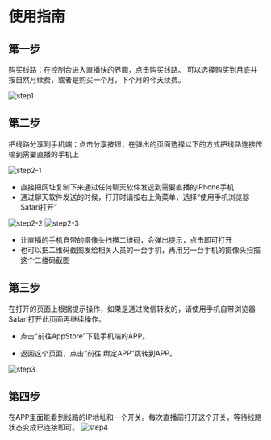 # 使用指南

## 第一步

购买线路：在控制台进入直播快的界面，点击购买线路。
可以选择购买到月底并按自然月续费，或者是购买一个月，下个月的今天续费。

![step1](/images/step1-1.png)

## 第二步

把线路分享到手机端：点击分享按钮，在弹出的页面选择以下的方式把线路连接传输到需要直播的手机上

![step2-1](/images/step2-1.png)
- 直接把网址复制下来通过任何聊天软件发送到需要直播的iPhone手机
- 通过聊天软件发送的时候，打开时请按右上角菜单，选择“使用手机浏览器Safari打开”

![step2-2](/images/step2-2.png)
![step2-3](/images/step2-3.jpg)
- 让直播的手机自带的摄像头扫描二维码，会弹出提示，点击即可打开
- 也可以把二维码截图发给相关人员的一台手机，再用另一台手机的摄像头扫描这个二维码截图

## 第三步

在打开的页面上根据提示操作，如果是通过微信转发的，请使用手机自带浏览器Safari打开此页面再继续操作。

- 点击“前往AppStore”下载手机端的APP。

- 返回这个页面，点击“前往 绑定APP”跳转到APP。

![step3](/images/step3-h5-page.jpg)

## 第四步

在APP里面能看到线路的IP地址和一个开关。每次直播前打开这个开关，等待线路状态变成已连接即可。
![step4](/images/step4.jpg)

